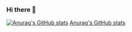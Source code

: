 ### Hi there 👋
[![Anurag's GitHub stats](https://github-readme-stats.vercel.app/api?username=bangitgts)](https://github.com/bangitgts/github-readme-stats)
[Anurag's GitHub stats](https://github-readme-stats.vercel.app/api?username=bangitgts&hide=contribs,prs)
<!--
**bangitgts/bangitgts** is a ✨ _special_ ✨ repository because its `README.md` (this file) appears on your GitHub profile.

Here are some ideas to get you started:

- 🔭 I’m currently working on ...
- 🌱 I’m currently learning ...
- 👯 I’m looking to collaborate on ...
- 🤔 I’m looking for help with ...
- 💬 Ask me about ...
- 📫 How to reach me: ...
- 😄 Pronouns: ...
- ⚡ Fun fact: ...
-->
